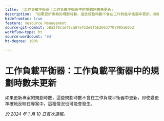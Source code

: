 ```yaml
---
title: 「工作負載平衡器：工作負載平衡器中的規劃時數未更新」
description: 「如果更新專案的規劃時數，這些規劃時數不會在工作負載平衡器中更新。即使變更準確地反映在專案中，這種情況也可能會發生。」
hidefromtoc: true
feature: Resource Management
source-git-commit: b8a2f0c1ef9ca07e452e9f5b266d7707905a6052
workflow-type: ht
source-wordcount: '84'
ht-degree: 100%

---
```



# 工作負載平衡器：工作負載平衡器中的規劃時數未更新

如果更新專案的規劃時數，這些規劃時數不會在工作負載平衡器中更新。即使變更準確地反映在專案中，這種情況也可能會發生。

_於 2024 年 1 月 10 日首次通報。_
